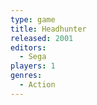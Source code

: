 ```yaml
---
type: game
title: Headhunter
released: 2001
editors: 
  - Sega
players: 1
genres:
  - Action
---
```

